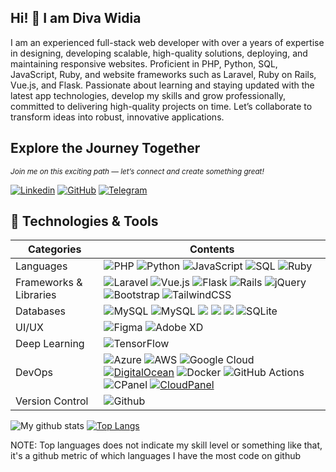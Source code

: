 ## Hi! 👋 I am Diva Widia    

I am an experienced full-stack web developer with over a years of expertise in designing, developing scalable, high-quality solutions, deploying, and maintaining responsive websites. Proficient in PHP, Python, SQL, JavaScript, Ruby, and website frameworks such as Laravel, Ruby on Rails, Vue.js, and Flask. Passionate about learning and staying updated with the latest app technologies, develop my skills and grow professionally, committed to delivering high-quality projects on time. Let’s collaborate to transform ideas into robust, innovative applications.

## Explore the Journey Together
<sub>*Join me on this exciting path — let’s connect and create something great!*</sub>

[![Linkedin](https://custom-icon-badges.demolab.com/badge/LinkedIn-0A66C2?logo=linkedin-white&logoColor=fff)][linkedin]
[![GitHub](https://img.shields.io/badge/GitHub-%23121011.svg?logo=github&logoColor=white)][github]
[![Telegram](https://img.shields.io/badge/Telegram-2CA5E0?style=for-the-badge&logo=telegram&logoColor=white)][telegram]

[linkedin]: [https://linkedin.com/in/ragilburhanudinp](https://www.linkedin.com/in/diva-widia-0aab48197/)
[github]: [https://github.com/sipamungkas](https://github.com/divawidia)
[telegram]: https://telegram.me/divawidia

## 🔧 Technologies & Tools
| Categories  | Contents |
| --------- | ------------------------------------------------------------------------------------------------------------------------ |
| Languages |![PHP](https://img.shields.io/badge/php-%23777BB4.svg?style=for-the-badge&logo=php&logoColor=white) ![Python](https://img.shields.io/badge/python-3670A0?style=for-the-badge&logo=python&logoColor=ffdd54) ![JavaScript](https://img.shields.io/badge/JavaScript-F7DF1E?style=for-the-badge&logo=javascript&logoColor=black)   ![SQL](https://img.shields.io/badge/mysql-4479A1.svg?style=for-the-badge&logo=mysql&logoColor=white) ![Ruby](https://img.shields.io/badge/ruby-%23CC342D.svg?style=for-the-badge&logo=ruby&logoColor=white)  |
| Frameworks & Libraries |  ![Laravel](https://img.shields.io/badge/laravel-%23FF2D20.svg?style=for-the-badge&logo=laravel&logoColor=white) ![Vue.js](https://img.shields.io/badge/vuejs-%2335495e.svg?style=for-the-badge&logo=vuedotjs&logoColor=%234FC08D) ![Flask](https://img.shields.io/badge/flask-%23000.svg?style=for-the-badge&logo=flask&logoColor=white) ![Rails](https://img.shields.io/badge/rails-%23CC0000.svg?style=for-the-badge&logo=ruby-on-rails&logoColor=white)  ![jQuery](https://img.shields.io/badge/jquery-%230769AD.svg?style=for-the-badge&logo=jquery&logoColor=white) ![Bootstrap](https://img.shields.io/badge/bootstrap-%238511FA.svg?style=for-the-badge&logo=bootstrap&logoColor=white) ![TailwindCSS](https://img.shields.io/badge/tailwindcss-%2338B2AC.svg?style=for-the-badge&logo=tailwind-css&logoColor=white) |
| Databases | ![MySQL](https://img.shields.io/badge/MySQL-005C84?style=for-the-badge&logo=mysql&logoColor=white) ![MySQL](https://img.shields.io/badge/PostgreSQL-316192?style=for-the-badge&logo=postgresql&logoColor=white) ![](https://img.shields.io/badge/MariaDB-003545?style=for-the-badge&logo=mariadb&logoColor=white) ![](https://img.shields.io/badge/redis-%23DD0031.svg?&style=for-the-badge&logo=redis&logoColor=white) ![](https://img.shields.io/badge/MongoDB-4EA94B?style=for-the-badge&logo=mongodb&logoColor=white) ![SQLite](https://img.shields.io/badge/SQLite-%2307405e.svg?style=for-the-badge&logo=sqlite&logoColor=white)  |
| UI/UX | ![Figma](https://img.shields.io/badge/figma-%23F24E1E.svg?style=for-the-badge&logo=figma&logoColor=white) ![Adobe XD](https://img.shields.io/badge/Adobe%20XD-470137?style=for-the-badge&logo=Adobe%20XD&logoColor=#FF61F6)   |
| Deep Learning | ![TensorFlow](https://img.shields.io/badge/TensorFlow-%23FF6F00.svg?style=for-the-badge&logo=TensorFlow&logoColor=white)   |
| DevOps | ![Azure](https://img.shields.io/badge/azure-%230072C6.svg?style=for-the-badge&logo=microsoftazure&logoColor=white)  ![AWS](https://img.shields.io/badge/AWS-%23FF9900.svg?style=for-the-badge&logo=amazon-aws&logoColor=white)  ![Google Cloud](https://img.shields.io/badge/GoogleCloud-%234285F4.svg?style=for-the-badge&logo=google-cloud&logoColor=white)  [![DigitalOcean](https://img.shields.io/badge/DigitalOcean-%230167ff.svg?logo=digitalOcean&logoColor=white)](#) ![Docker](https://img.shields.io/badge/docker-%230db7ed.svg?style=for-the-badge&logo=docker&logoColor=white) ![GitHub Actions](https://img.shields.io/badge/github%20actions-%232671E5.svg?style=for-the-badge&logo=githubactions&logoColor=white)  ![CPanel](https://img.shields.io/badge/cpanel-%23FF4500.svg?style=for-the-badge&logo=cpanel&logoColor=white) [![CloudPanel](https://img.shields.io/badge/CloudPanel-%230167ff.svg?logo=cloudPanel&logoColor=white)](#) |
| Version Control | ![Github](https://img.shields.io/badge/GitHub-100000?style=for-the-badge&logo=github&logoColor=white) |





![My github stats](https://github-readme-stats.vercel.app/api?username=divawidia&count_private=true&show_icons=true&line_height=40)
[![Top Langs](https://github-readme-stats.vercel.app/api/top-langs/?username=divawidia)](https://github.com/divawidia/github-readme-stats)

NOTE: Top languages does not indicate my skill level or something like that, it's a github metric of which languages I have the most code on github
<!--
**divawidia/divawidia** is a ✨ _special_ ✨ repository because its `README.md` (this file) appears on your GitHub profile.

Here are some ideas to get you started:

- 🔭 I’m currently working on ...
- 🌱 I’m currently learning ...
- 👯 I’m looking to collaborate on ...
- 🤔 I’m looking for help with ...
- 💬 Ask me about ...
- 📫 How to reach me: ...
- 😄 Pronouns: ...
- ⚡ Fun fact: ...
-->
